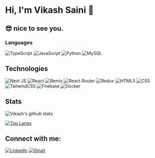 # Hi, I'm Vikash Saini 👋

## 😎 nice to see you.

### Languages

![TypeScript](https://img.shields.io/badge/typescript-%23007ACC.svg?style=for-the-badge&logo=typescript&logoColor=white)
![JavaScript](https://img.shields.io/badge/javascript-%23323330.svg?style=for-the-badge&logo=javascript&logoColor=%23F7DF1E)
![Python](https://img.shields.io/badge/python-3670A0?style=for-the-badge&logo=python&logoColor=ffdd54)
![MySQL](https://img.shields.io/badge/mysql-%2300f.svg?style=for-the-badge&logo=mysql&logoColor=white&color=323330)

## Technologies

![Next JS](https://img.shields.io/badge/Next-black?style=for-the-badge&logo=next.js&logoColor=white)
![React](https://img.shields.io/badge/react-%2320232a.svg?style=for-the-badge&logo=react&logoColor=%2361DAFB)
![Remix](https://img.shields.io/badge/remix-%23000.svg?style=for-the-badge&logo=remix&logoColor=white)
![React Router](https://img.shields.io/badge/React_Router-CA4245?style=for-the-badge&logo=react-router&logoColor=white)
![Redux](https://img.shields.io/badge/redux-%23593d88.svg?style=for-the-badge&logo=redux&logoColor=white)
![HTML5](https://img.shields.io/badge/HTML5-E34F26?style=for-the-badge&logo=html5&logoColor=white)
![CSS](https://img.shields.io/badge/CSS3-1572B6?style=for-the-badge&logo=css3&logoColor=white)
![TailwindCSS](https://img.shields.io/badge/tailwindcss-%2338B2AC.svg?style=for-the-badge&logo=tailwind-css&logoColor=white)
![Firebase](https://img.shields.io/badge/Firebase-039BE5?style=for-the-badge&logo=Firebase&logoColor=white)
![Docker](https://img.shields.io/badge/docker-%230db7ed.svg?style=for-the-badge&logo=docker&logoColor=white)

## Stats

![Vikash's github stats](https://github-readme-stats.vercel.app/api?username=enigma10&count_private=true&theme=tokyonight&show_icons=true)

[![Top Langs](https://github-readme-stats.vercel.app/api/top-langs/?username=enigma10&count_private=true&layout=compact&theme=tokyonight)](https://github.com/enigma10/github-readme-stats)

<!-- [![GitHub Streak](https://github-readme-streak-stats.herokuapp.com?user=enigma10&theme=tokyonight&date_format=M%20j%5B%2C%20Y%5D)](https://git.io/streak-stats) -->

<!-- ![Profile views](https://komarev.com/ghpvc/?username=enigma10) -->

## Connect with me:

[![LinkedIn](https://img.shields.io/badge/linkedin-%230077B5.svg?style=for-the-badge&logo=linkedin&logoColor=white)](https://linkedin.com/in/vikash-saini-a70016a9/)
[![Gmail](https://img.shields.io/badge/Gmail-D14836?style=for-the-badge&logo=gmail&logoColor=white)](mailto:vkrsaini678@gmail.com)
